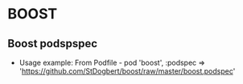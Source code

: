 # BOOST

## Boost podspspec

* Usage example: 
 From Podfile - pod 'boost', :podspec => 'https://github.com/StDogbert/boost/raw/master/boost.podspec' 
